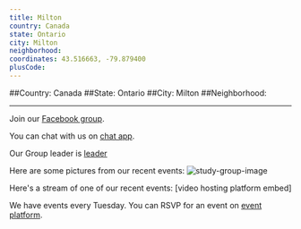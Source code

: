 ```yaml
---
title: Milton
country: Canada
state: Ontario
city: Milton
neighborhood: 
coordinates: 43.516663, -79.879400
plusCode:
---
```


##Country: Canada
##State: Ontario
##City: Milton
##Neighborhood: 
*****
Join our [Facebook group](https://www.facebook.com/groups/free.code.camp.milton).

You can chat with us on [chat app]().

Our Group leader is [leader]()

Here are some pictures from our recent events:
![study-group-image]()

Here's a stream of one of our recent events:
[video hosting platform embed]

We have events every Tuesday. You can RSVP for an event on [event platform]().
